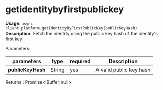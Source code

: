 # getidentitybyfirstpublickey

**Usage**: `async client.platform.getIdentityByFirstPublicKey(publicKeyHash)`  
**Description**: Fetch the identity using the public key hash of the identity's first key

Parameters:

| parameters        | type   | required | Description             |
| ----------------- | ------ | -------- | ----------------------- |
| **publicKeyHash** | String | yes      | A valid public key hash |

Returns : Promise\<!Buffer|null>